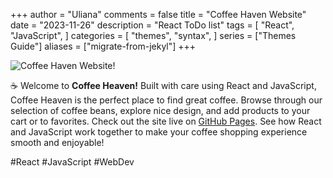 +++
author = "Uliana"
comments = false 
title = "Coffee Haven Website"
date = "2023-11-26"
description = "React ToDo list"
tags = [
    "React",
    "JavaScript",
]
categories = [
    "themes",
    "syntax",
]
series = ["Themes Guide"]
aliases = ["migrate-from-jekyl"]
+++

![Coffee Haven Website!](https://github.com/user-attachments/assets/38f2287d-8b58-4901-ae25-d368ce845c5b)

☕ Welcome to **Coffee Heaven!** Built with care using React and JavaScript, Coffee Heaven is the perfect place to find great coffee. Browse through our selection of coffee beans, explore nice design, and add products to your cart or to favorites. Check out the site live on [GitHub Pages](https://uliananeu.github.io/coffee-haven-website/). See how React and JavaScript work together to make your coffee shopping experience smooth and enjoyable! 

#React #JavaScript #WebDev
